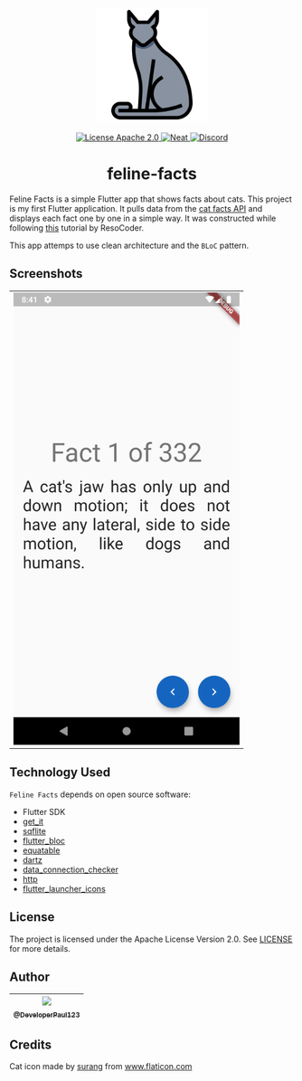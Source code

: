 <p align="center">
  
  <img src="images/cat.png" alt="logo" width=200/>
  
  <br>
  <br>
  
  <a href="https://www.apache.org/licenses/LICENSE-2.0.html">
    <img src="https://img.shields.io/badge/license-Apache 2.0-blue" alt="License Apache 2.0">
  </a>
  
  <a href="https://github.com/DeveloperPaul123/feline-facts/stargazers">
    <img src="https://img.shields.io/badge/Neat%20-👍-1EAEDB.svg" alt="Neat">
  </a>
  
  <a href="https://img.shields.io/discord/652515194572111872">
    <img alt="Discord" src="https://img.shields.io/discord/652515194572111872">
  </a>

</p>

<h1 align="center">
feline-facts
</h1>

Feline Facts is a simple Flutter app that shows facts about cats. This project is my first Flutter application. It pulls data from the [cat facts API](https://catfact.ninja) and displays each fact one by one in a simple way. It was constructed while following [this](https://www.youtube.com/watch?v=KjE2IDphA_U&list=PLB6lc7nQ1n4iYGE_khpXRdJkJEp9WOech) tutorial by ResoCoder.

This app attemps to use clean architecture and the `BLoC` pattern.

## Screenshots

| |
|:---:|
|<img src="images/screenshots/screen1.png" width=400/>|

## Technology Used

`Feline Facts` depends on open source software:

* Flutter SDK
* [get_it](https://pub.dev/packages/get_it)
* [sqflite](https://pub.dev/packages/sqflite)
* [flutter_bloc](https://pub.dev/packages/flutter_bloc)
* [equatable](https://pub.dev/packages/equatable)
* [dartz](https://pub.dev/packages/dartz)
* [data_connection_checker](https://pub.dev/packages/data_connection_checker)
* [http](https://pub.dev/packages/http)
* [flutter_launcher_icons](https://pub.dev/packages/flutter_launcher_icons)

## License

The project is licensed under the Apache License Version 2.0. See [LICENSE](LICENSE) for more details.

## Author

| [<img src="https://avatars0.githubusercontent.com/u/6591180?s=460&v=4" width="100"><br><sub>@DeveloperPaul123</sub>](https://github.com/DeveloperPaul123) |
|:----:|

## Credits

Cat icon made by [surang](https://www.flaticon.com/authors/surang) from <a href="https://www.flaticon.com/" title="Flaticon"> www.flaticon.com</a>
